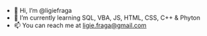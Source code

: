 - 👋 Hi, I’m @ligiefraga
- 🌱 I’m currently learning SQL, VBA, JS, HTML, CSS, C++ & Phyton
- 📫 You can reach me at ligie.fraga@gmail.com

<!---
ligiefraga/ligiefraga is a ✨ special ✨ repository because its `README.md` (this file) appears on your GitHub profile.
You can click the Preview link to take a look at your changes.
--->
